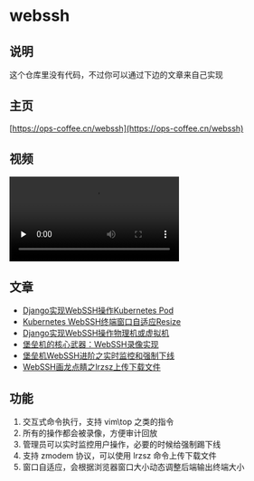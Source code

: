 # webssh

## 说明

这个仓库里没有代码，不过你可以通过下边的文章来自己实现

## 主页

[https://ops-coffee.cn/webssh](https://ops-coffee.cn/webssh)

## 视频

<video id="video" controls="" preload="none">
	<source id="mp4" src="images/webssh.mp4" type="video/mp4">
</video>

## 文章

- [Django实现WebSSH操作Kubernetes Pod](https://ops-coffee.cn/s/FHDyvHsh-oO1cn7AXk_4WA)
- [Kubernetes WebSSH终端窗口自适应Resize](https://ops-coffee.cn/s/4jE9hivFG4GmbIA4kKq7Wg)
- [Django实现WebSSH操作物理机或虚拟机](https://ops-coffee.cn/s/a3eJjVTtuUjzwyk21nTBqQ)
- [堡垒机的核心武器：WebSSH录像实现](https://ops-coffee.cn/s/XBKEfJKaucTFFcj-cS95LQ)
- [堡垒机WebSSH进阶之实时监控和强制下线](https://ops-coffee.cn/s/GXhkc8rBHhjjf_wHxd7j3w)
- [WebSSH画龙点睛之lrzsz上传下载文件](https://ops-coffee.cn/s/poC2i859LQwIY1USq2Rfjw)

## 功能

1. 交互式命令执行，支持 vim\top 之类的指令
2. 所有的操作都会被录像，方便审计回放
3. 管理员可以实时监控用户操作，必要的时候给强制踢下线
4. 支持 zmodem 协议，可以使用 lrzsz 命令上传下载文件
5. 窗口自适应，会根据浏览器窗口大小动态调整后端输出终端大小